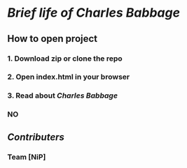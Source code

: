 # _Brief life of **Charles Babbage**_
## How to open project
### 1. Download zip or clone the repo
### 2. Open index.html in your browser
### 3. Read about _Charles Babbage_
### NO
## _Contributers_
### Team **[NiP]**
